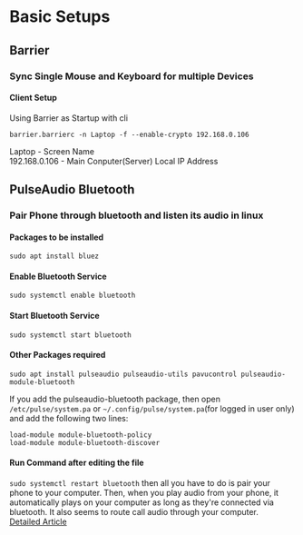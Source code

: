 Basic Setups
====

Barrier
----
<h3>Sync Single Mouse and Keyboard for multiple Devices</h3>
<h4>Client Setup</h4>
Using Barrier as Startup with cli<br/>

`barrier.barrierc -n Laptop -f --enable-crypto 192.168.0.106`

Laptop - Screen Name <br/>
192.168.0.106 - Main Conputer(Server) Local IP Address

PulseAudio Bluetooth
-----
<h3>Pair Phone through bluetooth and listen its audio in linux</h3>
<h4>Packages to be installed</h4>

`sudo apt install bluez`
<h4>Enable Bluetooth Service</h4>

`sudo systemctl enable bluetooth`
<h4>Start Bluetooth Service</h4>

`sudo systemctl start bluetooth`
<h4>Other Packages required</h4>

`sudo apt install pulseaudio pulseaudio-utils pavucontrol pulseaudio-module-bluetooth`


If you add the pulseaudio-bluetooth package, then open `/etc/pulse/system.pa` or `~/.config/pulse/system.pa`(for logged in user only) and add the following two lines:

`load-module module-bluetooth-policy`<br/>
`load-module module-bluetooth-discover`<br/>
<h4>Run Command after editing the file</h4>

`sudo systemctl restart bluetooth`
then all you have to do is pair your phone to your computer. Then, when you play audio from your phone, it automatically plays on your computer as long as they're connected via bluetooth. It also seems to route call audio through your computer.<br/>
[Detailed Article](https://ostechnix.com/turn-your-linux-pc-into-bluetooth-speakers-for-your-phone/)
